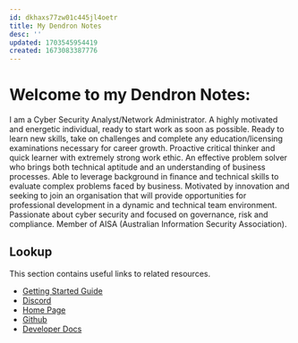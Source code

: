 ```yaml
---
id: dkhaxs77zw01c445jl4oetr
title: My Dendron Notes
desc: ''
updated: 1703545954419
created: 1673083387776
---
```

# Welcome to my Dendron Notes:

I am a Cyber Security Analyst/Network Administrator. A highly motivated and energetic individual, ready to start work as soon as possible. Ready to learn new skills, take on challenges and complete any education/licensing examinations necessary for career growth. Proactive critical thinker and quick learner with extremely strong work ethic. An effective problem solver who brings both technical aptitude and an understanding of business processes. Able to leverage background in finance and technical skills to evaluate complex problems faced by business. Motivated by innovation and seeking to join an organisation that will provide opportunities for professional development in a dynamic and technical team environment. Passionate about cyber security and focused on governance, risk and compliance. Member of AISA (Australian Information Security Association).

## Lookup

This section contains useful links to related resources.

- [Getting Started Guide](https://link.dendron.so/6b25)
- [Discord](https://link.dendron.so/6b23)
- [Home Page](https://wiki.dendron.so/)
- [Github](https://link.dendron.so/6b24)
- [Developer Docs](https://docs.dendron.so/)